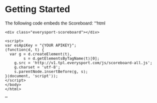 # Getting Started
The following code embeds the Scoreboard:
'''html
	<!DOCTYPE html>
	<html>
	<head>  
    <meta name="viewport" content="initial-scale=1.0" /> 
  	<style style="text/css">
    	body {
    		font-size: 90%;
    		font-family: sans-serif;
        max-width: 640px;
  		}
  	</style>
	</head>
	<body>

	<div class="everysport-scoreboard"></div>

	<script>
	var esApiKey = "{YOUR APIKEY}";
	(function(d, t) {
  	  var g = d.createElement(t),
    	    s = d.getElementsByTagName(t)[0];
    	g.src = 'http://v1.tpl.everysport.com/js/scoreboard-all.js';
    	g.charset = 'utf-8';
    	s.parentNode.insertBefore(g, s);
	}(document, 'script'));
	</script>
	</body>
	</html>
'''



